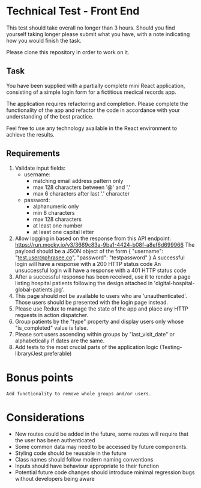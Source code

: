 # Technical Test - Front End

This test should take overall no longer than 3 hours. Should you find yourself taking longer please submit what you have, with a note indicating how you would finish the task.

Please clone this repository in order to work on it.

## Task

You have been supplied with a partially complete mini React application, consisting of a simple login form for a fictitious medical records app.

The application requires refactoring and completion. Please complete the functionality of the app and refactor the code in accordance with your understanding of the best practice.

Feel free to use any technology available in the React environment to achieve the results.

## Requirements

1. Validate input fields:
   - username:
     - matching email address pattern only
     - max 128 characters between '@' and '.'
     - max 6 characters after last '.' character
   - password:
     - alphanumeric only
     - min 8 characters
     - max 128 characters
     - at least one number
     - at least one capital letter
2. Allow logging in based on the response from this API endpoint:
   https://run.mocky.io/v3/3669c83a-9ba1-4424-b08f-a8ef6d699966
   The payload should be a JSON object of the form
   {
   "username": "test.user@phrasee.co",
   "password": "testpassword"
   }
   A successful login will have a response with a 200 HTTP status code
   An unsuccessful login will have a response with a 401 HTTP status code
3. After a successful response has been received, use it to render a page listing hospital patients following the design attached in 'digital-hospital-global-patients.jpg'.
4. This page should not be available to users who are 'unauthenticated'. Those users should be presented with the login page instead.
5. Please use Redux to manage the state of the app and place any HTTP requests in action dispatcher.
6. Group patients by the "type" property and display users only whose "is_completed" value is false.
7. Please sort users ascending within groups by "last_visit_date" or alphabetically if dates are the same.
8. Add tests to the most crucial parts of the application logic (Testing-library/Jest preferable)

# Bonus points

    Add functionality to remove whole groups and/or users.

# Considerations

- New routes could be added in the future, some routes will require that the user has been authenticated
- Some common data may need to be accessed by future components.
- Styling code should be reusable in the future
- Class names should follow modern naming conventions
- Inputs should have behaviour appropriate to their function
- Potential future code changes should introduce minimal regression bugs without developers being aware
